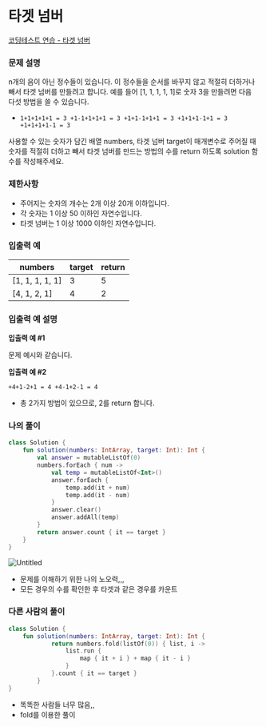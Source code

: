 # 타겟 넘버

[코딩테스트 연습 - 타겟 넘버](https://school.programmers.co.kr/learn/courses/30/lessons/43165)

### **문제 설명**

n개의 음이 아닌 정수들이 있습니다. 이 정수들을 순서를 바꾸지 않고 적절히 더하거나 빼서 타겟 넘버를 만들려고 합니다. 예를 들어 [1, 1, 1, 1, 1]로 숫자 3을 만들려면 다음 다섯 방법을 쓸 수 있습니다.

- `1+1+1+1+1 = 3
+1-1+1+1+1 = 3
+1+1-1+1+1 = 3
+1+1+1-1+1 = 3
+1+1+1+1-1 = 3`

사용할 수 있는 숫자가 담긴 배열 numbers, 타겟 넘버 target이 매개변수로 주어질 때 숫자를 적절히 더하고 빼서 타겟 넘버를 만드는 방법의 수를 return 하도록 solution 함수를 작성해주세요.

### 제한사항

- 주어지는 숫자의 개수는 2개 이상 20개 이하입니다.
- 각 숫자는 1 이상 50 이하인 자연수입니다.
- 타겟 넘버는 1 이상 1000 이하인 자연수입니다.

### 입출력 예

| numbers | target | return |
| --- | --- | --- |
| [1, 1, 1, 1, 1] | 3 | 5 |
| [4, 1, 2, 1] | 4 | 2 |

### 입출력 예 설명

**입출력 예 #1**

문제 예시와 같습니다.

**입출력 예 #2**

`+4+1-2+1 = 4
+4-1+2-1 = 4`

- 총 2가지 방법이 있으므로, 2를 return 합니다.

### 나의 풀이

```kotlin
class Solution {
    fun solution(numbers: IntArray, target: Int): Int {
        val answer = mutableListOf(0)
        numbers.forEach { num ->
            val temp = mutableListOf<Int>()
            answer.forEach { 
                temp.add(it + num)
                temp.add(it - num)
            }
            answer.clear()
            answer.addAll(temp)
        }
        return answer.count { it == target }
    }
}
```
![Untitled](https://s3-us-west-2.amazonaws.com/secure.notion-static.com/594d114a-d0aa-4dc7-826c-5cd8d51a2cea/Untitled.png)
- 문제를 이해하기 위한 나의 노오력,,,
- 모든 경우의 수를 확인한 후 타겟과 같은 경우를 카운트

### 다른 사람의 풀이

```kotlin
class Solution {
    fun solution(numbers: IntArray, target: Int): Int {
		    return numbers.fold(listOf(0)) { list, i ->
		        list.run {
		            map { it + i } + map { it - i }
		        }
		    }.count { it == target }
		}
}
```

- 똑똑한 사람들 너무 많음,,
- fold를 이용한 풀이